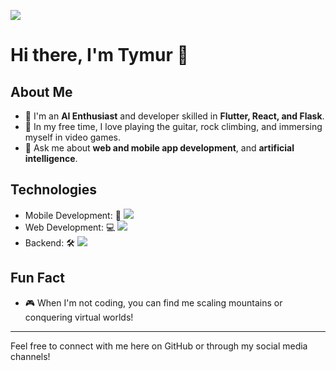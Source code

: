 <a href="https://www.linkedin.com/in/tymurbondar/"><img src="https://img.shields.io/badge/LinkedIn-0077B5?style=for-the-badge&logo=linkedin&logoColor=white" /></a>
# Hi there, I'm Tymur 👋

## About Me
- 🌱 I'm an **AI Enthusiast** and developer skilled in **Flutter, React, and Flask**.
- 🎸 In my free time, I love playing the guitar, rock climbing, and immersing myself in video games.
- 💬 Ask me about **web and mobile app development**, and **artificial intelligence**.

## Technologies
- Mobile Development: 📱 <img src="https://img.shields.io/badge/Flutter-02569B?style=for-the-badge&logo=flutter&logoColor=white" />
- Web Development: 💻 <img src="https://img.shields.io/badge/React-20232A?style=for-the-badge&logo=react&logoColor=61DAFB" />
- Backend: 🛠 <img src="https://img.shields.io/badge/Flask-000000?style=for-the-badge&logo=flask&logoColor=white" />

## Fun Fact
- 🎮 When I'm not coding, you can find me scaling mountains or conquering virtual worlds!

---

Feel free to connect with me here on GitHub or through my social media channels!
